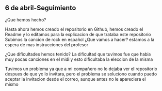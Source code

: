 ## 6 de abril-Seguimiento

¿Que hemos hecho?

Hasta ahora hemos creado el repositorio en Github, hemos creado el Readme y lo editamos para la explicacion de que trataba este repositorio
Subimos la cancion de rock en español
¿Que vamos a hacer?
estamos a la espera de mas instrucciones del profesor


¿Que dificultades hemos tenido?
La dificultad que tuvimos fue que  habia muy pocas canciones en el midi y esto dificultaba la eleccion de la misma

Tuvimos un problema ya que a mi compañero no lo dejaba ver el repositorio despues de que yo lo invitara, pero el problema se soluciono cuando puedo aceptar la invitacion desde el correo, aunque antes no le apareciera el mismo
